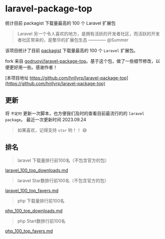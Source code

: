 # laravel-package-top
统计目前 packagist 下载量最高的 100 个 Laravel 扩展包

> Laravel 另一个令人喜欢的地方，是拥有活跃的开发者社区，而活跃的开发者社区带来的，是繁华的扩展包生态 ———— @Summer

该项目统计了目前 [packagist](https://packagist.org/) 下载量最高的 100 个 `Laravel` 扩展包。

fork 来自 [godruoyi/laravel-package-top](https://github.com/godruoyi/laravel-package-top)。基于这个包，做了一些细节修改，以便更好用一些。感谢作者！

[本项目地址 https://github.com/hnllyrp/laravel-package-top](https://github.com/hnllyrp/laravel-package-top)

## 更新

将 `不定时` 更新一次脚本，也方便我们及时的查看目前最流行的的 `laravel package`。 最近一次更新时间 2023.09.24

> 如果喜欢，记得支持 `star` 哟！！ :smile:


## 排名

> laravel 下载量排行前100名（不包含官方的包）

[laravel_100_top_downloads.md](laravel_100_top_downloads.md)

> laravel Star数排行前100名（不包含官方的包）

[laravel_100_top_favers.md](laravel_100_top_favers.md)

> php 下载量排行前100名

[php_100_top_downloads.md](php_100_top_downloads.md)

> php Start数排行前100名

[php_100_top_favers.md](php_100_top_favers.md)